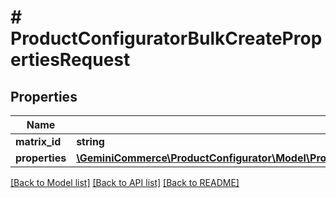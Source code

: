 # # ProductConfiguratorBulkCreatePropertiesRequest


## Properties


Name | Type | Description | Notes
------------ | ------------- | ------------- | -------------
**matrix_id**| **string** |   | [optional]
**properties**| [**\GeminiCommerce\ProductConfigurator\Model\ProductconfiguratorpropertyBulkCreateRequestCreateEntity[]**](ProductconfiguratorpropertyBulkCreateRequestCreateEntity.md) |   | [optional]


[[Back to Model list]](../../README.md#models) [[Back to API list]](../../README.md#endpoints) [[Back to README]](../../README.md)